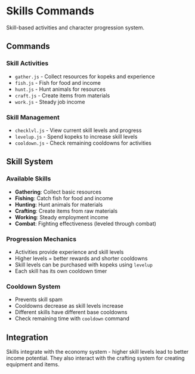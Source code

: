 
# Skills Commands

Skill-based activities and character progression system.

## Commands

### Skill Activities
- `gather.js` - Collect resources for kopeks and experience
- `fish.js` - Fish for food and income
- `hunt.js` - Hunt animals for resources
- `craft.js` - Create items from materials
- `work.js` - Steady job income

### Skill Management
- `checklvl.js` - View current skill levels and progress
- `levelup.js` - Spend kopeks to increase skill levels
- `cooldown.js` - Check remaining cooldowns for activities

## Skill System

### Available Skills
- **Gathering**: Collect basic resources
- **Fishing**: Catch fish for food and income
- **Hunting**: Hunt animals for materials
- **Crafting**: Create items from raw materials
- **Working**: Steady employment income
- **Combat**: Fighting effectiveness (leveled through combat)

### Progression Mechanics
- Activities provide experience and skill levels
- Higher levels = better rewards and shorter cooldowns
- Skill levels can be purchased with kopeks using `levelup`
- Each skill has its own cooldown timer

### Cooldown System
- Prevents skill spam
- Cooldowns decrease as skill levels increase
- Different skills have different base cooldowns
- Check remaining time with `cooldown` command

## Integration
Skills integrate with the economy system - higher skill levels lead to better income potential. They also interact with the crafting system for creating equipment and items.
